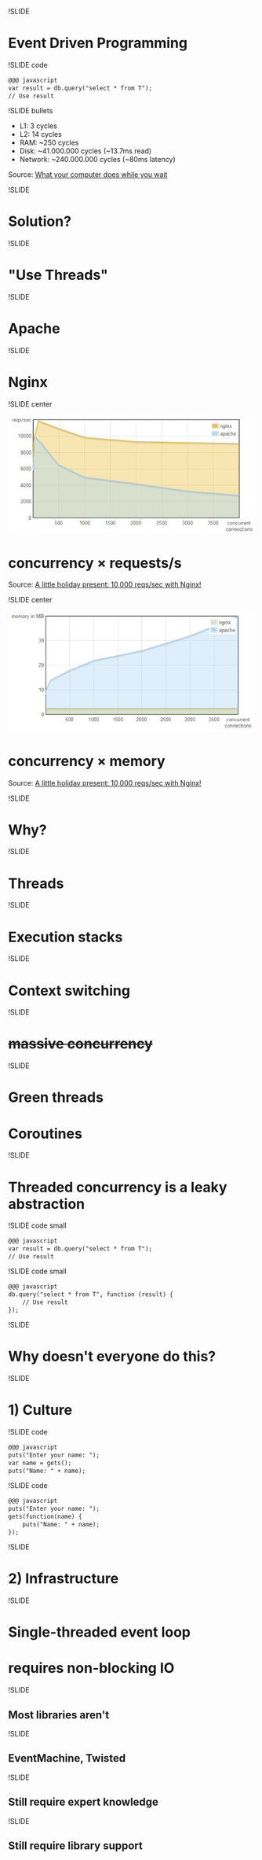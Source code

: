 !SLIDE
# Event Driven Programming

!SLIDE code

	@@@ javascript
	var result = db.query("select * from T");
	// Use result

!SLIDE bullets

* L1: 3 cycles
* L2: 14 cycles
* RAM: ~250 cycles
* Disk: ~41.000.000 cycles (~13.7ms read)
* Network: ~240.000.000 cycles (~80ms latency)

Source: [What your computer does while you wait](http://duartes.org/gustavo/blog/post/what-your-computer-does-while-you-wait)

!SLIDE

# Solution?

!SLIDE

# "Use Threads"

!SLIDE

# Apache

!SLIDE

# Nginx

!SLIDE center

![nginx apache reqs](nginx-apache-reqs-sec.png)

# concurrency × requests/s

Source: [A little holiday present: 10,000 reqs/sec with Nginx!](http://blog.webfaction.com/a-little-holiday-present)

!SLIDE center

![nginx apache memory](nginx-apache-memory.png)

# concurrency × memory

Source: [A little holiday present: 10,000 reqs/sec with Nginx!](http://blog.webfaction.com/a-little-holiday-present)

!SLIDE

# Why?

!SLIDE

# Threads

!SLIDE

# Execution stacks

!SLIDE
# Context switching

!SLIDE
# <s>massive concurrency</s>

!SLIDE

# Green threads
# Coroutines

!SLIDE

# Threaded concurrency is a leaky abstraction

!SLIDE code small

	@@@ javascript
	var result = db.query("select * from T");
	// Use result

!SLIDE code small

	@@@ javascript
	db.query("select * from T", function (result) {
		// Use result
	});

!SLIDE

# Why doesn't everyone do this?

!SLIDE

# 1) Culture

!SLIDE code

	@@@ javascript
	puts("Enter your name: ");
	var name = gets();
	puts("Name: " + name);

!SLIDE code

	@@@ javascript
	puts("Enter your name: ");
	gets(function(name) {
		puts("Name: " + name);
	});

!SLIDE

# 2) Infrastructure

!SLIDE

# Single-threaded event loop
# requires non-blocking IO

!SLIDE

## Most libraries aren't

!SLIDE

## EventMachine, Twisted

!SLIDE

## Still require expert knowledge

!SLIDE

## Still require library support